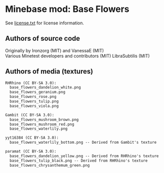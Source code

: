 Minebase mod: Base Flowers
==========================
See [license.txt](./license.txt) for license information.

Authors of source code
----------------------
Originally by Ironzorg (MIT) and VanessaE (MIT)  
Various Minetest developers and contributors (MIT)
LibraSubtilis (MIT)  

Authors of media (textures)
---------------------------
```txt
RHRhino (CC BY-SA 3.0):
  base_flowers_dandelion_white.png
  base_flowers_geranium.png
  base_flowers_rose.png
  base_flowers_tulip.png
  base_flowers_viola.png

Gambit (CC BY-SA 3.0):
  base_flowers_mushroom_brown.png
  base_flowers_mushroom_red.png
  base_flowers_waterlily.png

yyt16384 (CC BY-SA 3.0):
  base_flowers_waterlily_bottom.png -- Derived from Gambit's texture

paramat (CC BY-SA 3.0):
  base_flowers_dandelion_yellow.png -- Derived from RHRhino's texture
  base_flowers_tulip_black.png -- Derived from RHRhino's texture
  base_flowers_chrysanthemum_green.png
```
